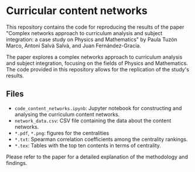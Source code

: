 # Curricular content networks

This repository contains the code for reproducing the results of the paper "Complex networks approach to curriculum analysis and subject integration: a case study on Physics and Mathematics" by Paula Tuzón Marco, Antoni Salvà Salvà, and Juan Fernández-Gracia.

The paper explores a complex networks approach to curriculum analysis and subject integration, focusing on the fields of Physics and Mathematics. The code provided in this repository allows for the replication of the study's results.

## Files

- `code_content_networks.ipynb`: Jupyter notebook for constructing and analysing the curriculum content networks.
- `network_data.csv`: CSV file containing the data about the content networks.
- `*.pdf`, `*.png`: figures for the centralities
- `*.txt`: Spearman correlation coefficients among the centrality rankings.
- `*.tex`: Tables with the top ten contents in terms of centrality.

Please refer to the paper for a detailed explanation of the methodology and findings.
